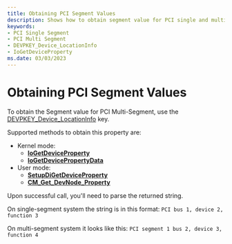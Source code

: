 ```yaml
---
title: Obtaining PCI Segment Values
description: Shows how to obtain segment value for PCI single and multi segment using DEVPKEY_Device_LocationInfo
keywords:
- PCI Single Segment
- PCI Multi Segment
- DEVPKEY_Device_LocationInfo
- IoGetDeviceProperty
ms.date: 03/03/2023
---
```


# Obtaining PCI Segment Values

To obtain the Segment value for PCI Multi-Segment, use the [DEVPKEY_Device_LocationInfo](../install/devpkey-device-locationinfo.md) key.

Supported methods to obtain this property are:

* Kernel mode:
    * [**IoGetDeviceProperty**](/windows-hardware/drivers/ddi/wdm/nf-wdm-iogetdeviceproperty)
    * [**IoGetDevicePropertyData**](/windows-hardware/drivers/ddi/wdm/nf-wdm-iogetdevicepropertydata)
* User mode:
    * [**SetupDiGetDeviceProperty**](/windows/win32/api/setupapi/nf-setupapi-setupdigetdevicepropertyw)
    * [**CM_Get_DevNode_Property**](/windows/win32/api/cfgmgr32/nf-cfgmgr32-cm_get_devnode_propertyw)

Upon successful call, you'll need to parse the returned string.

On single-segment system the string is in this format: `PCI bus 1, device 2, function 3`

On multi-segment system it looks like this: `PCI segment 1 bus 2, device 3, function 4`